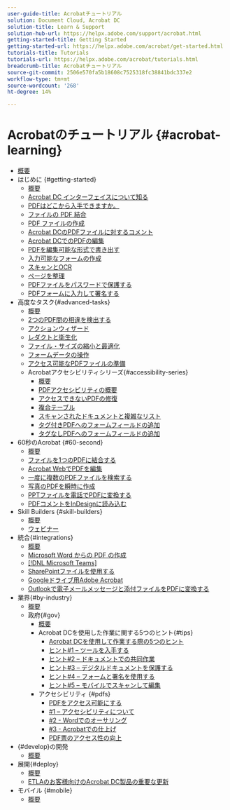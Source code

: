 ```yaml
---
user-guide-title: Acrobatチュートリアル
solution: Document Cloud, Acrobat DC
solution-title: Learn & Support
solution-hub-url: https://helpx.adobe.com/support/acrobat.html
getting-started-title: Getting Started
getting-started-url: https://helpx.adobe.com/acrobat/get-started.html
tutorials-title: Tutorials
tutorials-url: https://helpx.adobe.com/acrobat/tutorials.html
breadcrumb-title: Acrobatチュートリアル
source-git-commit: 2506e570fa5b18608c7525318fc38841bdc337e2
workflow-type: tm+mt
source-wordcount: '268'
ht-degree: 14%

---
```



# Acrobatのチュートリアル {#acrobat-learning}

+ [概要](overview.md)
+ はじめに {#getting-started}
   + [概要](getting-started/getting-started-overview.md)
   + [Acrobat DC インターフェイスについて知る](getting-started/get-to-know-the-acrobat-dc-interface.md)
   + [PDFはどこから入手できますか。](getting-started/where-do-pdfs-come-from.md)
   + [ファイルの PDF 結合](getting-started/combine-to-pdf.md)
   + [PDF ファイルの作成](getting-started/create-pdf.md)
   + [Acrobat DCのPDFファイルに対するコメント](getting-started/comment-on-pdf-files.md)
   + [Acrobat DCでのPDFの編集](getting-started/edit-pdf.md)
   + [PDFを編集可能な形式で書き出す](getting-started/export-pdf.md)
   + [入力可能なフォームの作成](getting-started/create-fillable-forms.md)
   + [スキャンとOCR](getting-started/scan-and-ocr.md)
   + [ページを整理](getting-started/organize.md)
   + [PDFファイルをパスワードで保護する](getting-started/password-protect.md)
   + [PDFフォームに入力して署名する](getting-started/fill-and-sign.md)
+ 高度なタスク{#advanced-tasks}
   + [概要](advanced-tasks/advanced-tasks-overview.md)
   + [2つのPDF間の相違を検出する](advanced-tasks/compare.md)
   + [アクションウィザード](advanced-tasks/action.md)
   + [レダクトと衛生化](advanced-tasks/redact.md)
   + [ファイル・サイズの縮小と最適化](advanced-tasks/reduce.md)
   + [フォームデータの操作](advanced-tasks/formdata.md)
   + [アクセス可能なPDFファイルの準備](advanced-tasks/accessibility.md)
   + Acrobatアクセシビリティシリーズ{#accessibility-series}
      + [概要](advanced-tasks/accessibility-series.md)
      + [PDFアクセシビリティの概要](advanced-tasks/accessibilitysession1.md)
      + [アクセスできないPDFの修復](advanced-tasks/accessibilitysession2.md)
      + [複合テーブル](advanced-tasks/accessibilitysession3.md)
      + [スキャンされたドキュメントと複雑なリスト](advanced-tasks/accessibilitysession4.md)
      + [タグ付きPDFへのフォームフィールドの追加](advanced-tasks/accessibilitysession5.md)
      + [タグなしPDFへのフォームフィールドの追加](advanced-tasks/accessibilitysession6.md)
+ 60秒のAcrobat {#60-second}
   + [概要](60-second/60-second-overview.md)
   + [ファイルを1つのPDFに結合する](60-second/combine-to-one-pdf.md)
   + [Acrobat WebでPDFを編集](60-second/edit.md)
   + [一度に複数のPDFファイルを検索する](60-second/search.md)
   + [写真のPDFを瞬時に作成](60-second/photo.md)
   + [PPTファイルを電話でPDFに変換する](60-second/phone.md)
   + [PDFコメントをInDesignに読み込む](60-second/indesign.md)
+ Skill Builders {#skill-builders}
   + [概要](skill-builder/skill-builder-overview.md)
   + [ウェビナー](skill-builder/skill-builder-webinars.md)
+ 統合{#integrations}
   + [概要](integrate/integrate-overview.md)
   + [Microsoft Word からの PDF の作成](integrate/createfromword.md)
   + [[!DNL Microsoft Teams]](integrate/acrobatandteams.md)
   + [SharePointファイルを使用する](integrate/acrobatandsp.md)
   + [Googleドライブ用Adobe Acrobat](integrate/acrobatandgoogle.md)
   + [Outlookで電子メールメッセージと添付ファイルをPDFに変換する](integrate/outlook.md)
+ 業界{#by-industry}
   + [概要](industry/industry-overview.md)
   + 政府{#gov}
      + [概要](industry/gov/gov-overview.md)
      + Acrobat DCを使用した作業に関する5つのヒント{#tips}
         + [Acrobat DCを使用して作業する際の5つのヒント](industry/gov/5-tips-for-working-anywhere-with-acrobat-dc-for-government.md)
         + [ヒント#1 – ツールを入手する](industry/gov/get-your-tools.md)
         + [ヒント#2 – ドキュメントでの共同作業](industry/gov/collaborate-on-documents.md)
         + [ヒント#3 – デジタルドキュメントを保護する](industry/gov/protect-digital-documents.md)
         + [ヒント#4 – フォームと署名を使用する](industry/gov/work-with-forms-and-signatures.md)
         + [ヒント#5 – モバイルでスキャンして編集](industry/gov/scan-and-edit-on-mobile.md)
      + アクセシビリティ {#pdfs}
         + [PDFをアクセス可能にする](industry/gov/making-pdfs-accessible.md)
         + [#1 – アクセシビリティについて](industry/gov/understanding-accessibility.md)
         + [#2 - Wordでのオーサリング](industry/gov/authoring-in-word.md)
         + [#3 - Acrobatでの仕上げ](industry/gov/finishing-in-acrobat.md)
         + [PDF票のアクセス性の向上](industry/gov/making-pdf-ballots-accessible.md)
+ {#develop}の開発
   + [概要](develop/develop-overview.md)
+ 展開{#deploy}
   + [概要](deploy/deploy-overview.md)
   + [ETLAのお客様向けのAcrobat DC製品の重要な更新](deploy/signentitlementchanges.md)
+ モバイル {#mobile}
   + [概要](mobile/mobile-overview.md)